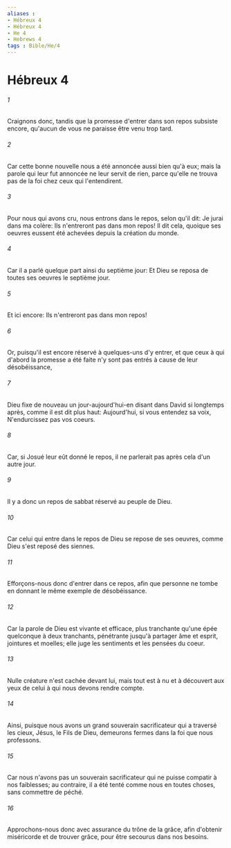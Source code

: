 ```yaml
---
aliases : 
- Hébreux 4
- Hébreux 4
- He 4
- Hebrews 4
tags : Bible/He/4
---
```


# Hébreux 4

###### 1
Craignons donc, tandis que la promesse d'entrer dans son repos subsiste encore, qu'aucun de vous ne paraisse être venu trop tard.
###### 2
Car cette bonne nouvelle nous a été annoncée aussi bien qu'à eux; mais la parole qui leur fut annoncée ne leur servit de rien, parce qu'elle ne trouva pas de la foi chez ceux qui l'entendirent.
###### 3
Pour nous qui avons cru, nous entrons dans le repos, selon qu'il dit: Je jurai dans ma colère: Ils n'entreront pas dans mon repos! Il dit cela, quoique ses oeuvres eussent été achevées depuis la création du monde.
###### 4
Car il a parlé quelque part ainsi du septième jour: Et Dieu se reposa de toutes ses oeuvres le septième jour.
###### 5
Et ici encore: Ils n'entreront pas dans mon repos!
###### 6
Or, puisqu'il est encore réservé à quelques-uns d'y entrer, et que ceux à qui d'abord la promesse a été faite n'y sont pas entrés à cause de leur désobéissance,
###### 7
Dieu fixe de nouveau un jour-aujourd'hui-en disant dans David si longtemps après, comme il est dit plus haut: Aujourd'hui, si vous entendez sa voix, N'endurcissez pas vos coeurs.
###### 8
Car, si Josué leur eût donné le repos, il ne parlerait pas après cela d'un autre jour.
###### 9
Il y a donc un repos de sabbat réservé au peuple de Dieu.
###### 10
Car celui qui entre dans le repos de Dieu se repose de ses oeuvres, comme Dieu s'est reposé des siennes.
###### 11
Efforçons-nous donc d'entrer dans ce repos, afin que personne ne tombe en donnant le même exemple de désobéissance.
###### 12
Car la parole de Dieu est vivante et efficace, plus tranchante qu'une épée quelconque à deux tranchants, pénétrante jusqu'à partager âme et esprit, jointures et moelles; elle juge les sentiments et les pensées du coeur.
###### 13
Nulle créature n'est cachée devant lui, mais tout est à nu et à découvert aux yeux de celui à qui nous devons rendre compte.
###### 14
Ainsi, puisque nous avons un grand souverain sacrificateur qui a traversé les cieux, Jésus, le Fils de Dieu, demeurons fermes dans la foi que nous professons.
###### 15
Car nous n'avons pas un souverain sacrificateur qui ne puisse compatir à nos faiblesses; au contraire, il a été tenté comme nous en toutes choses, sans commettre de péché.
###### 16
Approchons-nous donc avec assurance du trône de la grâce, afin d'obtenir miséricorde et de trouver grâce, pour être secourus dans nos besoins.

